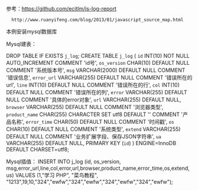 参考：https://github.com/ecitlm/js-log-report


      http://www.ruanyifeng.com/blog/2013/01/javascript_source_map.html

本例安装mysql数据库

Mysql建表：

DROP TABLE IF EXISTS `j_log`;
CREATE TABLE `j_log` (
  `id` INT(10) NOT NULL AUTO_INCREMENT COMMENT 'id号',
  `os_version` CHAR(10) DEFAULT NULL COMMENT '系统版本号',
  `msg` VARCHAR(2000) DEFAULT NULL COMMENT '错误信息',
  `error_url` VARCHAR(255) DEFAULT NULL COMMENT '错误所在的url',
  `line` INT(10) DEFAULT NULL COMMENT '错误所在的行',
  `col` INT(10) DEFAULT NULL COMMENT '错误所在的列',
  `error` VARCHAR(255) DEFAULT NULL COMMENT '具体的error对象',
  `url` VARCHAR(255) DEFAULT NULL,
  `browser` VARCHAR(255) DEFAULT NULL COMMENT '浏览器类型',
  `product_name` CHAR(255) CHARACTER SET utf8 DEFAULT '' COMMENT '产品名称',
  `error_time` CHAR(50) DEFAULT NULL COMMENT '时间戳',
  `os` CHAR(10) DEFAULT NULL COMMENT '系统类型',
  `extend` VARCHAR(255) DEFAULT NULL COMMENT '业务扩展字段、保存JSON字符串',
  `ua` VARCHAR(255) DEFAULT NULL,
  PRIMARY KEY (`id`)
) ENGINE=InnoDB DEFAULT CHARSET=utf8;

Mysql插值：
INSERT INTO j_log 
(id, os_version, msg,error_url,line,col,error,url,browser,product_name,error_time,os,extend,us) 
VALUES 
(1,"学习 PHP", "菜鸟教程", "1213",19,10,"324","ewfw","324","ewfw","324","ewfw","324","ewfw");

